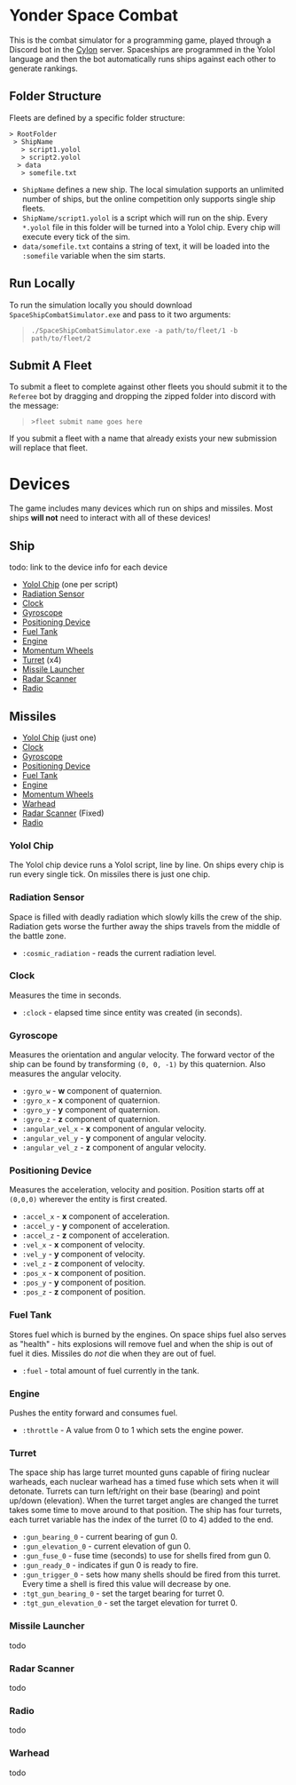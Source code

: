 # Yonder Space Combat

This is the combat simulator for a programming game, played through a Discord bot in the [Cylon](https://discord.gg/Dcn7BG4) server. Spaceships are programmed in the Yolol language and then the bot automatically runs ships against each other to generate rankings.

## Folder Structure

Fleets are defined by a specific folder structure:

```
> RootFolder
 > ShipName
   > script1.yolol
   > script2.yolol
  > data
   > somefile.txt
```

 - `ShipName` defines a new ship. The local simulation supports an unlimited number of ships, but the online competition only supports single ship fleets.
 - `ShipName/script1.yolol` is a script which will run on the ship. Every `*.yolol` file in this folder will be turned into a Yolol chip. Every chip will execute every tick of the sim.
 - `data/somefile.txt` contains a string of text, it will be loaded into the `:somefile` variable when the sim starts.

## Run Locally

To run the simulation locally you should download `SpaceShipCombatSimulator.exe` and pass to it two arguments:

> `./SpaceShipCombatSimulator.exe -a path/to/fleet/1 -b path/to/fleet/2`

## Submit A Fleet

To submit a fleet to complete against other fleets you should submit it to the `Referee` bot by dragging and dropping the zipped folder into discord with the message:

> `>fleet submit name goes here`

If you submit a fleet with a name that already exists your new submission will replace that fleet.

# Devices

The game includes many devices which run on ships and missiles. Most ships **will not** need to interact with all of these devices!

## Ship

todo: link to the device info for each device
 - [Yolol Chip](#yolol-chip) (one per script)
 - [Radiation Sensor](#radiation-sensor)
 - [Clock](#clock)
 - [Gyroscope](#gyroscope)
 - [Positioning Device](#positioning-device)
 - [Fuel Tank](#fuel-tank)
 - [Engine](#engine)
 - [Momentum Wheels](momentum-wheels)
 - [Turret](#turret) (x4)
 - [Missile Launcher](#missile-launcher)
 - [Radar Scanner](#radar-scanner)
 - [Radio](#radio)

## Missiles

 - [Yolol Chip](#yolol-chip) (just one)
 - [Clock](#clock)
 - [Gyroscope](#gyroscope)
 - [Positioning Device](#positioning-device)
 - [Fuel Tank](#fuel-tank)
 - [Engine](#engine)
 - [Momentum Wheels](momentum-wheels)
 - [Warhead](#warhead)
 - [Radar Scanner](#radar-scanner) (Fixed)
 - [Radio](#radio)

### Yolol Chip

The Yolol chip device runs a Yolol script, line by line. On ships every chip is run every single tick. On missiles there is just one chip.

### Radiation Sensor

Space is filled with deadly radiation which slowly kills the crew of the ship. Radiation gets worse the further away the ships travels from the middle of the battle zone.

 - `:cosmic_radiation` - reads the current radiation level.

### Clock

Measures the time in seconds.

 - `:clock` - elapsed time since entity was created (in seconds).

### Gyroscope

Measures the orientation and angular velocity. The forward vector of the ship can be found by transforming `(0, 0, -1)` by this quaternion. Also measures the angular velocity.

 - `:gyro_w` - **w** component of quaternion.
 - `:gyro_x` - **x** component of quaternion.
 - `:gyro_y` - **y** component of quaternion.
 - `:gyro_z` - **z** component of quaternion.
 - `:angular_vel_x` - **x** component of angular velocity.
 - `:angular_vel_y` - **y** component of angular velocity.
 - `:angular_vel_z` - **z** component of angular velocity.

### Positioning Device

Measures the acceleration, velocity and position. Position starts off at `(0,0,0)` wherever the entity is first created.

 - `:accel_x` - **x** component of acceleration.
 - `:accel_y` - **y** component of acceleration.
 - `:accel_z` - **z** component of acceleration.
 - `:vel_x` - **x** component of velocity.
 - `:vel_y` - **y** component of velocity.
 - `:vel_z` - **z** component of velocity.
 - `:pos_x` - **x** component of position.
 - `:pos_y` - **y** component of position.
 - `:pos_z` - **z** component of position.

### Fuel Tank

Stores fuel which is burned by the engines. On space ships fuel also serves as "health" - hits explosions will remove fuel and when the ship is out of fuel it dies. Missiles do _not_ die when they are out of fuel.

 - `:fuel` - total amount of fuel currently in the tank.

### Engine

Pushes the entity forward and consumes fuel.

 - `:throttle` - A value from 0 to 1 which sets the engine power.

### Turret

The space ship has large turret mounted guns capable of firing nuclear warheads, each nuclear warhead has a timed fuse which sets when it will detonate. Turrets can turn left/right on their base (bearing) and point up/down (elevation). When the turret target angles are changed the turret takes some time to move around to that position. The ship has four turrets, each turret variable has the index of the turret (0 to 4) added to the end.

 - `:gun_bearing_0` - current bearing of gun 0.
 - `:gun_elevation_0` - current elevation of gun 0.
 - `:gun_fuse_0` - fuse time (seconds) to use for shells fired from gun 0.
 - `:gun_ready_0` - indicates if gun 0 is ready to fire.
 - `:gun_trigger_0` - sets how many shells should be fired from this turret. Every time a shell is fired this value will decrease by one.
 - `:tgt_gun_bearing_0` - set the target bearing for turret 0.
 - `:tgt_gun_elevation_0` - set the target elevation for turret 0.

### Missile Launcher

todo

### Radar Scanner

todo

### Radio

todo

### Warhead

todo